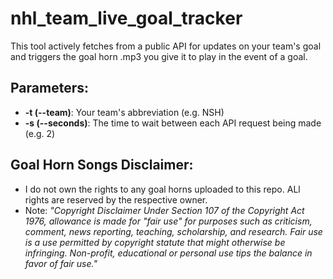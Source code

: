 # nhl_team_live_goal_tracker
This tool actively fetches from a public API for updates on your team's goal and triggers the goal horn .mp3 you give it to play in the event of a goal.

## Parameters:
- **-t (--team)**: Your team's abbreviation (e.g. NSH)
- **-s (--seconds)**: The time to wait between each API request being made (e.g. 2)

## Goal Horn Songs Disclaimer:
- I do not own the rights to any goal horns uploaded to this repo. ALl rights are reserved by the respective owner.
- Note: *"Copyright Disclaimer Under Section 107 of the Copyright Act 1976, allowance is made for "fair use" for purposes such as criticism, comment, news reporting, teaching, scholarship, and research. Fair use is a use permitted by copyright statute that might otherwise be infringing. Non-profit, educational or personal use tips the balance in favor of fair use."*

